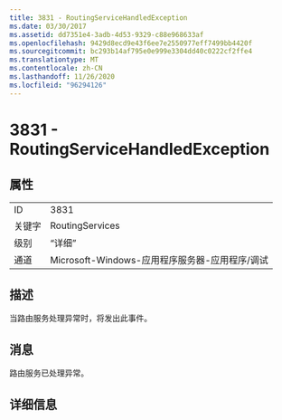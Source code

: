 ```yaml
---
title: 3831 - RoutingServiceHandledException
ms.date: 03/30/2017
ms.assetid: dd7351e4-3adb-4d53-9329-c88e968633af
ms.openlocfilehash: 9429d8ecd9e43f6ee7e2550977eff7499bb4420f
ms.sourcegitcommit: bc293b14af795e0e999e3304dd40c0222cf2ffe4
ms.translationtype: MT
ms.contentlocale: zh-CN
ms.lasthandoff: 11/26/2020
ms.locfileid: "96294126"
---
```

# <a name="3831---routingservicehandledexception"></a>3831 - RoutingServiceHandledException

## <a name="properties"></a>属性  
  
|||  
|-|-|  
|ID|3831|  
|关键字|RoutingServices|  
|级别|“详细”|  
|通道|Microsoft-Windows-应用程序服务器-应用程序/调试|  
  
## <a name="description"></a>描述  

 当路由服务处理异常时，将发出此事件。  
  
## <a name="message"></a>消息  

 路由服务已处理异常。  
  
## <a name="details"></a>详细信息
